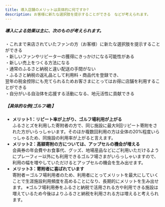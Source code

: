```yaml
---
title: 導入店舗のメリットは具体的に何ですか?
description: お客様に新たな選択肢を提示することができる　などが考えられます。
---
```


##### 導入による効果は主に、次のものが考えられます。  
・これまで来店されていたファンの方（お客様）に新たな選択肢を提示することができる  
・新しいファンやリピーターの獲得にきっかけになる可能性がある  
・新しい売上をつくる方法になる  
・通常のふるさと納税と違い配送の手間がない  
・ふるさと納税の返礼品として利用料・商品代を登録でき、  
翌年の税金控除にも充てられるためお客さまにとってはお得に店舗を利用することができる  
・自分がいる自治体を応援する活動になる、地元活性に貢献できる  
 
##### 【具体的な例(ゴルフ場)】
- **メリット1：リピート率が上がり、ゴルフ場利用が上がる**  
ふるさとズを利用した寄附者の方で、同じ施設に最大9回リピート寄附をされた方がいらっしゃいます。そのほか複数回利用の方は全体の20%程度いらっしゃるため、同施設の利用率が上がると言えます。
- **メリット2：高額寄附の方については、アップセルの機会が増える**  
会員券の年会費やお食事代、グッズ、地場産品などにご利用いただけるようにプレーフィー以外にも利用できるゴルフ場さまがいらっしゃいますので、利用の幅を増やしていただけるとアップセルの機会を生み出せます。
- **メリット3：寄附者に喜ばれています**  
寄附者＝ゴルフ場利用者のため、利用者にとってメリットを最大にしていくことで生涯施設利用頻度を高めることになり、長期的にメリットを生み出せます。
※ゴルフ場利用券をふるさと納税で活用される方や利用できる施設は増えているため今後はよりふるさと納税を利用される方は増えると考えられます。
